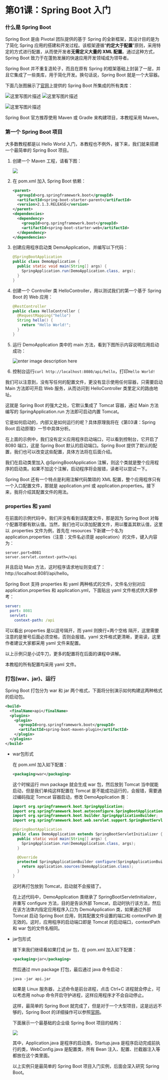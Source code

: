 # 第01课：Spring Boot 入门

### 什么是 Spring Boot

Spring Boot 是由 Pivotal 团队提供的基于 Spring 的全新框架，其设计目的是为了简化 Spring 应用的搭建和开发过程。该框架遵循“**约定大于配置**”原则，采用特定的方式进行配置，从而使开发者**无需定义大量的 XML 配置**。通过这种方式，Spring Boot 致力于在蓬勃发展的快速应用开发领域成为领导者。

Spring Boot 并不重复造轮子，而且在原有 Spring 的框架基础上封装了一层，并且它集成了一些类库，用于简化开发。换句话说，Spring Boot 就是一个大容器。

下面几张图展示了[官网](http://projects.spring.io/spring-boot/)上提供的 Spring Boot 所集成的所有类库：

<img src="https://tva1.sinaimg.cn/large/007S8ZIlgy1gg80m2bej6j31830u0wv0.jpg" alt="这里写图片描述"  />

<img src="https://tva1.sinaimg.cn/large/007S8ZIlgy1gg80m386uej31790u07jy.jpg" alt="这里写图片描述"  />

![这里写图片描述](https://tva1.sinaimg.cn/large/007S8ZIlgy1gg80m5nmvfj31s20dsjwv.jpg)

Spring Boot 官方推荐使用 Maven 或 Gradle 来构建项目，本教程采用 Maven。

### 第一个 Spring Boot 项目

大多数教程都是以 Hello World 入门，本教程也不例外，接下来，我们就来搭建一个最简单的 Spring Boot 项目。

1. 创建一个 Maven 工程，请看下图：

   ![](https://tva1.sinaimg.cn/large/007S8ZIlgy1gg80m4ptwmj31790u07jy.jpg)

2. 在 pom.xml 加入 Spring Boot 依赖：
   
   ```xml
   <parent>
     <groupId>org.springframework.boot</groupId>
     <artifactId>spring-boot-starter-parent</artifactId>
     <version>2.1.3.RELEASE</version>
   </parent>
   <dependencies>
     <dependency>
       <groupId>org.springframework.boot</groupId>
       <artifactId>spring-boot-starter-web</artifactId>
     </dependency>
   </dependencies>
   ```
   
3. 创建应用程序启动类 DemoApplication，并编写以下代码：

   ```java
   @SpringBootApplication
   public class DemoApplication {
     public static void main(String[] args) {
       SpringApplication.run(DemoApplication.class, args);
     }
   }
   ```
   
4. 创建一个 Controller 类 HelloController，用以测试我们的第一个基于 Spring Boot 的 Web 应用：

   ```java
   @RestController
   public class HelloController {
     @RequestMapping("hello")
     String hello() {
       return "Hello World!";
     }
   }
   ```
   
5. 运行 DemoApplication 类中的 main 方法，看到下图所示内容说明应用启动成功：

   ![enter image description here](https://tva1.sinaimg.cn/large/007S8ZIlgy1gg80slxymaj322a0m4dma.jpg)

6. 控制台运行```curl http://localhost:8080/api/hello```，打印```Hello World!```


我们可以注意到，没有写任何的配置文件，更没有显示使用任何容器，只需要启动 Main 方法即可开启 Web 服务，从而访问到 HelloController 类里定义的路由地址。

这就是 Spring Boot 的强大之处，它默认集成了 Tomcat 容器，通过 Main 方法编写的 SpringApplication.run 方法即可启动内置 Tomcat。

它是如何启动的，内部又是如何运行的呢？具体原理我将在《第03课：Spring Boot 启动原理》一节中具体分析。

在上面的示例中，我们没有定义应用程序启动端口，可以看到控制台，它开启了 8080 端口，这是 Spring Boot 默认的启动端口。Spring Boot 提供了默认的配置，我们也可以改变这些配置，具体方法将在后面介绍。

我们在启动类里加入 @SpringBootApplication  注解，则这个类就是整个应用程序的启动类。如果不加这个注解，启动程序将会报错，读者可以尝试一下。

Spring Boot 还有一个特点是利用注解代码繁琐的 XML 配置，整个应用程序只有一个入口配置文件，那就是 application.yml 或 application.properties。接下来，我将介绍其配置文件的用法。

### properties 和 yaml

在前面的示例代码中，我们并没有看到该配置文件，那是因为 Spring Boot 对每个配置项都有默认值。当然，我们也可以添加配置文件，用以覆盖其默认值，这里以 .properties 文件为例，首先在 resources 下新建一个名为 application.properties（注意：文件名必须是 application）的文件，键入内容为：

```properties
server.port=8081
server.servlet.context-path=/api
```

并且启动 Main 方法，这时程序请求地址则变成了：http://localhost:8081/api/hello。

Spring Boot 支持 properties 和 yaml 两种格式的文件，文件名分别对应 application.properties 和 application.yml，下面贴出 yaml 文件格式供大家参考：

```yaml
server:
  port: 8081
  servlet:
    context-path: /api
```
可以看出 properties 是以逗号隔开，而 yaml 则换行+两个空格 隔开，这里需要注意的是冒号后面必须空格，否则会报错。yaml 文件格式更清晰，更易读，这里作者建议大家都采用 yaml 文件来配置。

以上示例只是小试牛刀，更多的配置将在后面的课程中讲解。

本教程的所有配置均采用 yaml 文件。

### 打包(war、jar)、运行

Spring Boot 打包分为 war 和 jar 两个格式，下面将分别演示如何构建这两种格式的启动包。

```xml
<build>
  <finalName>api</finalName>
  <plugins>
    <plugin>
      <groupId>org.springframework.boot</groupId>
      <artifactId>spring-boot-maven-plugin</artifactId>
    </plugin>
  </plugins>
</build>
```

- war包形式

  在 pom.xml 加入如下配置：

  ```xml
  <packaging>war</packaging>
  ```
  
  这个时候运行 mvn package 就会生成 war 包，然后放到 Tomcat 当中就能启动，但是我们单纯这样配置在 Tomcat 是不能成功运行的，会报错，需要通过编码指定 Tomcat 容器启动，修改 DemoApplication 类：
  
  ```java
  import org.springframework.boot.SpringApplication;
  import org.springframework.boot.autoconfigure.SpringBootApplication;
  import org.springframework.boot.builder.SpringApplicationBuilder;
  import org.springframework.boot.web.servlet.support.SpringBootServletInitializer;
  
  @SpringBootApplication
  public class DemoApplication extends SpringBootServletInitializer {
    public static void main(String[] args) {
      SpringApplication.run(DemoApplication.class, args);
    }
  
    @Override
    protected SpringApplicationBuilder configure(SpringApplicationBuilder application) {
      return application.sources(DemoApplication.class);
    }
  }
  ```
  
  这时再打包放到 Tomcat，启动就不会报错了。
  
  在上述代码中，DemoApplication 类继承了 SpringBootServletInitializer，并重写 configure 方法，目的是告诉外部 Tomcat，启动时执行该方法，然后在该方法体内指定应用程序入口为 DemoApplication 类，如果通过外部 Tomcat 启动 Spring Boot 应用，则其配置文件设置的端口和 contextPath 是无效的。这时，应用程序的启动端口即是 Tomcat 的启动端口，contextPath 和 war 包的文件名相同。
  
- jar包形式

  接下来我们继续看如果打成 jar 包，在 pom.xml 加入如下配置：
  
  ```xml
  <packaging>jar</packaging>
  ```
  
  然后通过 mvn package 打包，最后通过 java 命令启动：
  
  ```shell
  java -jar api.jar
  ```
  
  如果是 Linux 服务器，上述命令是前台进程，点击 Ctrl+C 进程就会停止，可以考虑用 nohup 命令开启守护进程，这样应用程序才不会自动停止。
  
  这样，最简单的 Spring Boot 就完成了，但是对于一个大型项目，这是远远不够的，Spring Boot 的详细操作可以参照[官网](https://docs.spring.io/spring-boot/docs/2.0.1.RELEASE/reference/htmlsingle/)。
  
  下面展示一个最基础的企业级 Spring Boot 项目的结构：
  
  ![](https://tva1.sinaimg.cn/large/007S8ZIlgy1gg81mcfy3oj31ex0u0why.jpg)
  
  其中，Application.java 是程序的启动类，Startup.java 是程序启动完成前执行的类，WebConfig.java 是配置类，所有 Bean 注入、配置、拦截器注入等都放在这个类里面。
  
  以上实例只是最简单的 Spring Boot 项目入门实例，后面会深入研究 Spring Boot。

